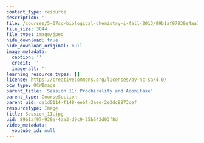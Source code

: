 ```yaml
---
content_type: resource
description: ''
file: /courses/5-07sc-biological-chemistry-i-fall-2013/89b1af97939e4aa3d9c925b543d03f8d_Session_11.jpg
file_size: 3044
file_type: image/jpeg
hide_download: true
hide_download_original: null
image_metadata:
  caption: ''
  credit: ''
  image-alt: ''
learning_resource_types: []
license: https://creativecommons.org/licenses/by-nc-sa/4.0/
ocw_type: OCWImage
parent_title: 'Session 11: Prochirality and Aconitase'
parent_type: CourseSection
parent_uid: ce1d0114-f148-eebf-3aee-2e3dc8873cef
resourcetype: Image
title: Session_11.jpg
uid: 89b1af97-939e-4aa3-d9c9-25b543d03f8d
video_metadata:
  youtube_id: null
---
```

